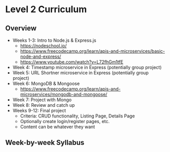 # Level 2 Curriculum

## Overview

* Weeks 1-3: Intro to Node.js & Express.js
	* https://nodeschool.io/
	* https://www.freecodecamp.org/learn/apis-and-microservices/basic-node-and-express/
	* https://www.youtube.com/watch?v=L72fhGm1tfE
* Week 4: Timestamp microservice in Express (potentially group project)
* Week 5: URL Shortner microservice in Express (potentially group project)
* Week 6: MongoDB & Mongoose
	* https://www.freecodecamp.org/learn/apis-and-microservices/mongodb-and-mongoose/
* Week 7: Project with Mongo
* Week 8: Review and catch up
* Weeks 9-12: Final project
	* Criteria: CRUD functionality, Listing Page, Details Page
	* Optionally create login/register pages, etc.
	* Content can be whatever they want
  
## Week-by-week Syllabus
